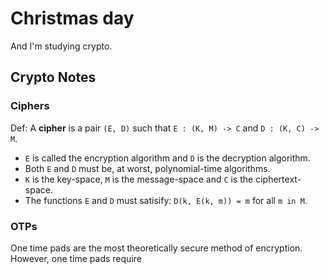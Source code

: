 # Christmas day

And I'm studying crypto.

## Crypto Notes

### Ciphers

Def: A **cipher** is a pair `(E, D)` such that `E : (K, M) -> C` and `D : (K, C) -> M`. 

* `E` is called the encryption algorithm and `D` is the decryption algorithm. 
* Both `E` and `D` must be, at worst, polynomial-time algorithms.
* `K` is the key-space, `M` is the message-space and `C` is the ciphertext-space. 
* The functions `E` and `D` must satisify: `D(k, E(k, m)) = m` for all `m in M`.

### OTPs

One time pads are the most theoretically secure method of encryption. However, one time pads require 

